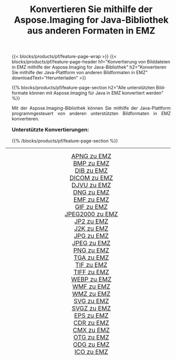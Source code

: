 ﻿---
title: Konvertieren Sie mithilfe der Aspose.Imaging for Java-Bibliothek aus anderen Formaten in EMZ 
weight: 3920
url: /de/java/conversion/to/emz/ 
lang: de
langdirlevel: 2
locales: zh-hans,ja,it,ru,de,es,fr,nl,id,lt,pl,pt,vi,tr,ko,zh-hant,ar,hi,th,sv,cs,uk,he
description: Mit Aspose.Imaging können Sie mithilfe von Java aus anderen Formaten in EMZ konvertieren
---

{{< blocks/products/pf/feature-page-wrap >}}
{{< blocks/products/pf/feature-page-header h1="Konvertierung von Bilddateien in EMZ mithilfe der Aspose.Imaging for Java-Bibliothek" h2="Konvertieren Sie mithilfe der Java-Plattform von anderen Bildformaten in EMZ" downloadText="Herunterladen" >}}


{{% blocks/products/pf/feature-page-section  h2="Alle unterstützten Bildformate können mit Aspose.Imaging für Java in EMZ konvertiert werden" %}}
<p align=justify>Mit der Aspose.Imaging-Bibliothek können Sie mithilfe der Java-Plattform programmgesteuert von anderen unterstützten Bildformaten in EMZ konvertieren.</p>
<h3 style="margin-top:16px;">
Unterstützte Konvertierungen:
</h3>
{{% /blocks/products/pf/feature-page-section %}}
<div class="container-fluid productfamilypage bg-gray">
    <div class="convertypes bg-gray agp-content section">
        <div class="container">
		<hr style="margin-left:-20px;"/>
		<div class="row other-converters" style="gap: 10px;font-size: 19px;text-align:center;">
		    <div class='col-md-3 other-converter remove-lp remove-rp'><a href="/imaging/de/java/conversion/apng-to-emz/" style="padding:15px;">APNG zu EMZ</a></div>
<div class='col-md-3 other-converter remove-lp remove-rp'><a href="/imaging/de/java/conversion/bmp-to-emz/" style="padding:15px;">BMP zu EMZ</a></div>
<div class='col-md-3 other-converter remove-lp remove-rp'><a href="/imaging/de/java/conversion/dib-to-emz/" style="padding:15px;">DIB zu EMZ</a></div>
<div class='col-md-3 other-converter remove-lp remove-rp'><a href="/imaging/de/java/conversion/dicom-to-emz/" style="padding:15px;">DICOM zu EMZ</a></div>
<div class='col-md-3 other-converter remove-lp remove-rp'><a href="/imaging/de/java/conversion/djvu-to-emz/" style="padding:15px;">DJVU zu EMZ</a></div>
<div class='col-md-3 other-converter remove-lp remove-rp'><a href="/imaging/de/java/conversion/dng-to-emz/" style="padding:15px;">DNG zu EMZ</a></div>
<div class='col-md-3 other-converter remove-lp remove-rp'><a href="/imaging/de/java/conversion/emf-to-emz/" style="padding:15px;">EMF zu EMZ</a></div>
<div class='col-md-3 other-converter remove-lp remove-rp'><a href="/imaging/de/java/conversion/gif-to-emz/" style="padding:15px;">GIF zu EMZ</a></div>
<div class='col-md-3 other-converter remove-lp remove-rp'><a href="/imaging/de/java/conversion/jpeg2000-to-emz/" style="padding:15px;">JPEG2000 zu EMZ</a></div>
<div class='col-md-3 other-converter remove-lp remove-rp'><a href="/imaging/de/java/conversion/jp2-to-emz/" style="padding:15px;">JP2 zu EMZ</a></div>
<div class='col-md-3 other-converter remove-lp remove-rp'><a href="/imaging/de/java/conversion/j2k-to-emz/" style="padding:15px;">J2K zu EMZ</a></div>
<div class='col-md-3 other-converter remove-lp remove-rp'><a href="/imaging/de/java/conversion/jpg-to-emz/" style="padding:15px;">JPG zu EMZ</a></div>
<div class='col-md-3 other-converter remove-lp remove-rp'><a href="/imaging/de/java/conversion/jpeg-to-emz/" style="padding:15px;">JPEG zu EMZ</a></div>
<div class='col-md-3 other-converter remove-lp remove-rp'><a href="/imaging/de/java/conversion/png-to-emz/" style="padding:15px;">PNG zu EMZ</a></div>
<div class='col-md-3 other-converter remove-lp remove-rp'><a href="/imaging/de/java/conversion/tga-to-emz/" style="padding:15px;">TGA zu EMZ</a></div>
<div class='col-md-3 other-converter remove-lp remove-rp'><a href="/imaging/de/java/conversion/tif-to-emz/" style="padding:15px;">TIF zu EMZ</a></div>
<div class='col-md-3 other-converter remove-lp remove-rp'><a href="/imaging/de/java/conversion/tiff-to-emz/" style="padding:15px;">TIFF zu EMZ</a></div>
<div class='col-md-3 other-converter remove-lp remove-rp'><a href="/imaging/de/java/conversion/webp-to-emz/" style="padding:15px;">WEBP zu EMZ</a></div>
<div class='col-md-3 other-converter remove-lp remove-rp'><a href="/imaging/de/java/conversion/wmf-to-emz/" style="padding:15px;">WMF zu EMZ</a></div>
<div class='col-md-3 other-converter remove-lp remove-rp'><a href="/imaging/de/java/conversion/wmz-to-emz/" style="padding:15px;">WMZ zu EMZ</a></div>
<div class='col-md-3 other-converter remove-lp remove-rp'><a href="/imaging/de/java/conversion/svg-to-emz/" style="padding:15px;">SVG zu EMZ</a></div>
<div class='col-md-3 other-converter remove-lp remove-rp'><a href="/imaging/de/java/conversion/svgz-to-emz/" style="padding:15px;">SVGZ zu EMZ</a></div>
<div class='col-md-3 other-converter remove-lp remove-rp'><a href="/imaging/de/java/conversion/eps-to-emz/" style="padding:15px;">EPS zu EMZ</a></div>
<div class='col-md-3 other-converter remove-lp remove-rp'><a href="/imaging/de/java/conversion/cdr-to-emz/" style="padding:15px;">CDR zu EMZ</a></div>
<div class='col-md-3 other-converter remove-lp remove-rp'><a href="/imaging/de/java/conversion/cmx-to-emz/" style="padding:15px;">CMX zu EMZ</a></div>
<div class='col-md-3 other-converter remove-lp remove-rp'><a href="/imaging/de/java/conversion/otg-to-emz/" style="padding:15px;">OTG zu EMZ</a></div>
<div class='col-md-3 other-converter remove-lp remove-rp'><a href="/imaging/de/java/conversion/odg-to-emz/" style="padding:15px;">ODG zu EMZ</a></div>
<div class='col-md-3 other-converter remove-lp remove-rp'><a href="/imaging/de/java/conversion/ico-to-emz/" style="padding:15px;">ICO zu EMZ</a></div>
                </div>
        </div>
    </div>
</div>
<br/>

